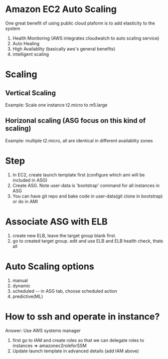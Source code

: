 # Amazon EC2 Auto Scaling
One great benefit of using public cloud plaform is to add elasticity to the system
1. Health Monitoring (AWS integrates cloudwatch to auto scaling service)
2. Auto Healing
3. High Availablity (basically aws's general benefits)
4. intelligent scaling

# Scaling
## Vertical Scaling
Example: Scale one instance t2.micro to m5.large
## Horizonal scaling (ASG focus on this kind of scaling)
Example: multiple t2.micro, all are identical in different availablity zones

# Step
1. In EC2, create launch template first (configure which ami will be included in ASG)
2. Create ASG. Note user-data is 'bootstrap' command for all instances in ASG
3. You can have git repo and bake code in user-data(git clone in bootstrap) or do in AMI

# Associate ASG with ELB
1. create new ELB, leave the target group blank first.
2. go to created target group. edit and use ELB and ELB health check, thats all

# Auto Scaling options
1. manual
2. dynamic
3. scheduled -- in ASG tab, choose scheduled action
4. predictive(ML)

# How to ssh and operate in instance?
Answer: Use AWS systems manager
1. first go to IAM and create roles so that we can delegate roles to instances => amazonec2roleforSSM
2. Update launch template in advanced details (add IAM above)
